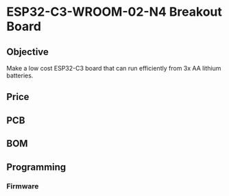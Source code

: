 # ESP32-C3-WROOM-02-N4 Breakout Board

## Objective

Make a low cost ESP32-C3 board that can run efficiently from 3x AA lithium
batteries.

## Price


## PCB


## BOM

## Programming

### Firmware
